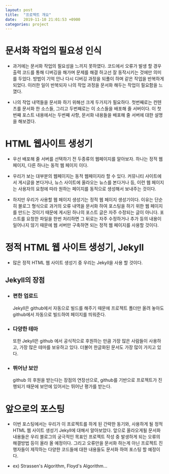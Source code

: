 ```yaml
---
layout: post
title:  "프로젝트 개요"
date:   2019-11-10 21:01:53 +0900
categories: project
---
```

# 문서화 작업의 필요성 인식
* 과거에는 문서화 작업의 필요성을 느끼지 못하였다. 코드에서 오류가 발생 할 경우 출력 코드를 통해 디버깅을 해가며 문제를 해결 하고선 잘 동작시키는 것에만 의미를 두었다. 방법이 기억 안나 다시 디버깅 과정을 되풀이 하며 같은 작업을 반복하게 되었다. 이러한 일이 반복되자 나의 작업 과정을 문서화 해두는 작업이 필요함을 느꼈다.

* 나의 작업 내역들을 문서화 하기 위해선 크게 두가지가 필요하다. 첫번째로는 컨텐츠를 문서화 한 소스들, 그리고 두번째로는 이 소스들을 배포해 줄 서버이다. 이 첫번째 포스트 내용에서는 두번째 사항, 문서화 내용들을 배포해 줄 서버에 대한 설명을 해보겠다.

# HTML 웹사이트 생성기
* 우선 배포해 줄 서버를 선택하기 전 두종류의 웹페이지를 알아보자. 하나는 정적 웹 페이지, 다른 하나는 동적 웹 페이지 이다.

* 우리가 보는 대부분의 웹페이지는 동적 웹페이지라 할 수 있다. 커뮤니티 사이트에서 게시글을 본다거나, 뉴스 사이트에 올라오는 뉴스를 본다거나 등, 이런 웹 페이지는 사용자의 요청에 따라 원하는 페이지를 동적으로 생성해서 보내주는 것이다.

* 하지만 우리가 사용할 웹 페이지 생성기는 정적 웹 페이지 생성기이다. 이유는 단순히 블로그 형식으로 과거의 오류 내역을 문서화 하여 포스팅을 하기 위한 웹 페이지를 만드는 것이기 때문에 게시된 하나의 포스트 글은 자주 수정되는 글이 아니다. 포스트를 요청한 파일을 한번 처리하면 그 뒤로는 자주 수정하거나 추가 등의 내용이 일어나지 않기 때문에 웹 서버만 구축하면 되는 정적 웹 페이지를 사용할 것이다.

# 정적 HTML 웹 사이트 생성기, Jekyll
* 많은 정적 HTML 웹 사이트 생성기 중 우리는 Jekyll을 사용 할 것이다.


## Jekyll의 장점
* ### 편한 업로드
	Jekyll은 github에서 자동으로 빌드를 해주기 때문에 프로젝트 폴더만 올려 놓아도 github에서 자동으로 빌드하여 페이지를 띄워준다.

* ### 다양한 테마
	또한 Jekyll은 github 에서 공식적으로 후원하는 만큼 가장 많은 사람들이 사용하고, 가장 많은 테마를 보유하고 있다. 더불어 한글화된 문서도 가장 많이 가지고 있다.

* ### 뛰어난 보안
	github 의 후원을 받는다는 장점의 연장선으로, github를 기반으로 프로젝트가 진행되기 때문에 보안에 있어서는 뛰어난 평가를 받는다.

# 앞으로의 포스팅
  * 이번 포스팅에서는 우리가 이 프로젝트를 하게 된 간략한 동기와, 사용하게 될 정적 HTML 웹 사이트 생성기 Jekyll에 대해서 알아보았다. 앞으로 올라오게될 문서화 내용들은 우리 블로그의 궁극적인 목표인 프로젝트 작성 중 발생하게 되는 오류의 해결방법 등이 올라 올 예정이다. 그리고 오류만을 문서화 하는게 아닌 프로젝트 진행자들이 제작하는 다양한 코드들에 대한 내용들도 문서화 하여 포스팅 할 예정이다.

  * ex) Strassen's Algorithm, Floyd's Algorithm...
